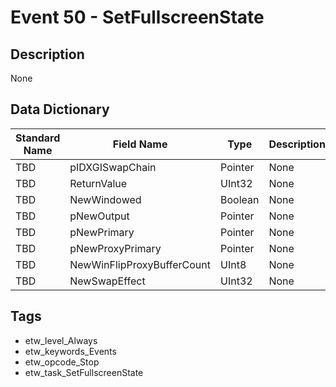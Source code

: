 # Event 50 - SetFullscreenState

## Description
None

## Data Dictionary
|Standard Name|Field Name|Type|Description|Sample Value|
|---|---|---|---|---|
|TBD|pIDXGISwapChain|Pointer|None|`None`|
|TBD|ReturnValue|UInt32|None|`None`|
|TBD|NewWindowed|Boolean|None|`None`|
|TBD|pNewOutput|Pointer|None|`None`|
|TBD|pNewPrimary|Pointer|None|`None`|
|TBD|pNewProxyPrimary|Pointer|None|`None`|
|TBD|NewWinFlipProxyBufferCount|UInt8|None|`None`|
|TBD|NewSwapEffect|UInt32|None|`None`|

## Tags
* etw_level_Always
* etw_keywords_Events
* etw_opcode_Stop
* etw_task_SetFullscreenState